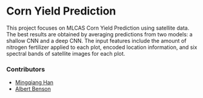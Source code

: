 # Corn Yield Prediction
This project focuses on MLCAS Corn Yield Prediction using satellite data. The best results are obtained by averaging predictions from two models: a shallow CNN and a deep CNN. The input features include the amount of nitrogen fertilizer applied to each plot, encoded location information, and six spectral bands of satellite images for each plot.
### Contributors
- [Mingqiang Han](https://github.com/mingqianghan)
- [Albert Benson](https://github.com/aabensonAI)
